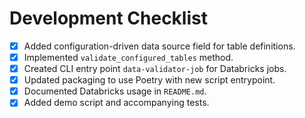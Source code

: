 # Development Checklist

- [x] Added configuration-driven data source field for table definitions.
- [x] Implemented `validate_configured_tables` method.
- [x] Created CLI entry point `data-validator-job` for Databricks jobs.
- [x] Updated packaging to use Poetry with new script entrypoint.
- [x] Documented Databricks usage in `README.md`.
- [x] Added demo script and accompanying tests.
